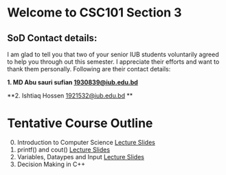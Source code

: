 # Welcome to CSC101 Section 3

## SoD Contact details:

I am glad to tell you that two of your senior IUB students voluntarily agreed to help you through out this semester. I appreciate their efforts and want to thank them personally. Following are their contact details:

**1. MD Abu sauri sufian <1930839@iub.edu.bd>**

**2. Ishtiaq Hossen <1921532@iub.edu.bd> **

# Tentative Course Outline

0. Introduction to Computer Science [Lecture Slides](https://docs.google.com/presentation/d/1WzYITyGFqdw9tjBzAaRi6bUc596Juk3BmlwPERzMtyE/edit?usp=sharing) 
1. printf() and cout() [Lecture Slides](https://docs.google.com/presentation/d/1POaPIfWOyYCynZggYynVUnbCoiNCSo6eCY9bxDtKsME/edit?usp=sharing)
2. Variables, Dataypes and Input [Lecture Slides](https://docs.google.com/presentation/d/1q0mrhAz57rkCCBlHCrfZ3e0dW64GgP9agD_Zen4so_A/edit?usp=sharing)
3. Decision Making in C++
